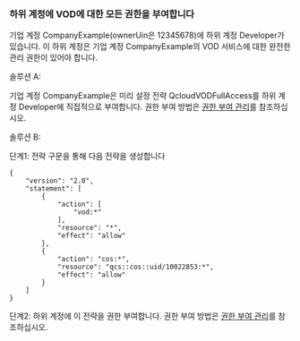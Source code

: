 ### 하위 계정에 VOD에 대한 모든 권한을 부여합니다

기업 계정 CompanyExample(ownerUin은 12345678)에 하위 계정 Developer가 있습니다. 이 하위 계정은 기업 계정 CompanyExample의 VOD 서비스에 대한 완전한 관리 권한이 있어야 합니다.

솔루션 A:

기업 계정 CompanyExample은 미리 설정 전략 QcloudVODFullAccess를 하위 계정 Developer에 직접적으로 부여합니다. 권한 부여 방법은 [권한 부여 관리](https://intl.cloud.tencent.com/document/product/598/10602)를 참조하십시오.

솔루션 B:

단계1: 전략 구문을 통해 다음 전략을 생성합니다
```
{
    "version": "2.0",
    "statement": [
        {
            "action": [
                "vod:*"
            ],
            "resource": "*",
            "effect": "allow"
        },
        {
            "action": "cos:*",
            "resource": "qcs::cos::uid/10022853:*",
            "effect": "allow"
        }
    ]
}
```
단계2: 하위 계정에 이 전략을 권한 부여합니다. 권한 부여 방법은 [권한 부여 관리](https://intl.cloud.tencent.com/document/product/598/10602)를 참조하십시오.
